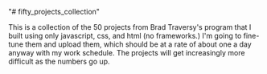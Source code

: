 "# fifty_projects_collection"

This is a collection of the 50 projects from Brad Traversy's program that I built using only javascript, css, and html (no frameworks.)
I'm going to fine-tune them and upload them, which should be at a rate of about one a day anyway with my work schedule.
The projects will get increasingly more difficult as the numbers go up.
